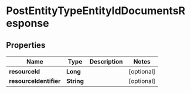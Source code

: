 
# PostEntityTypeEntityIdDocumentsResponse

## Properties
Name | Type | Description | Notes
------------ | ------------- | ------------- | -------------
**resourceId** | **Long** |  |  [optional]
**resourceIdentifier** | **String** |  |  [optional]



